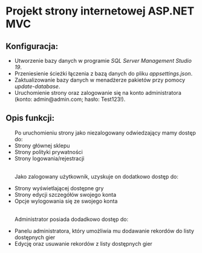<h1>Projekt strony internetowej ASP.NET MVC</h1>

<h2>Konfiguracja:</h2>
<ul>
  <li>Utworzenie bazy danych w programie <i>SQL Server Management Studio 19</i>.</li>
  <li>Przeniesienie ścieżki łączenia z bazą danych do pliku <i>appsettings.json</i>.</li>
  <li>Zaktualizowanie bazy danych w menadżerze pakietów przy pomocy <i>update-database</i>.</li>
  <li>Uruchomienie strony oraz zalogowanie się na konto administratora (konto: admin@admin.com; hasło: Test123!).</li>
</ul>

<h2>Opis funkcji:</h2>
<ul>
  Po uruchomieniu strony jako niezalogowany odwiedzający mamy dostęp do:
  <li>Strony głównej sklepu</li>
  <li>Strony polityki prywatności</li>
  <li>Strony logowania/rejestracji</li><br>

  Jako zalogowany użytkownik, uzyskuje on dodatkowo dostęp do:
  <li>Strony wyświetlającej dostępne gry</li>
  <li>Strony edycji szczegółów swojego konta</li>
  <li>Opcje wylogowania się ze swojego konta</li><br>

  Administrator posiada dodadkowo dostęp do:
  <li>Panelu administratora, który umożliwia mu dodawanie rekordów do listy dostępnych gier</li>
  <li>Edycję oraz usuwanie rekordów z listy dostępnych gier</li>

  
</ul>
